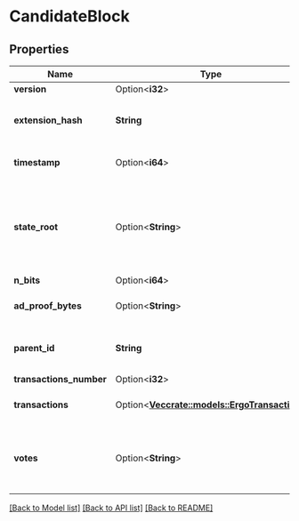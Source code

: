 # CandidateBlock

## Properties

Name | Type | Description | Notes
------------ | ------------- | ------------- | -------------
**version** | Option<**i32**> |  | [optional]
**extension_hash** | **String** | Base16-encoded 32 byte digest | 
**timestamp** | Option<**i64**> | Basic timestamp definition | [optional]
**state_root** | Option<**String**> | Base16-encoded 33 byte digest - digest with extra byte with tree height | [optional]
**n_bits** | Option<**i64**> |  | [optional]
**ad_proof_bytes** | Option<**String**> | Base16-encoded ad proofs | [optional]
**parent_id** | **String** | Base16-encoded 32 byte modifier id | 
**transactions_number** | Option<**i32**> |  | [optional]
**transactions** | Option<[**Vec<crate::models::ErgoTransaction>**](ErgoTransaction.md)> | Ergo transaction objects | [optional]
**votes** | Option<**String**> | Base16-encoded votes for a soft-fork and parameters | [optional]

[[Back to Model list]](../README.md#documentation-for-models) [[Back to API list]](../README.md#documentation-for-api-endpoints) [[Back to README]](../README.md)


